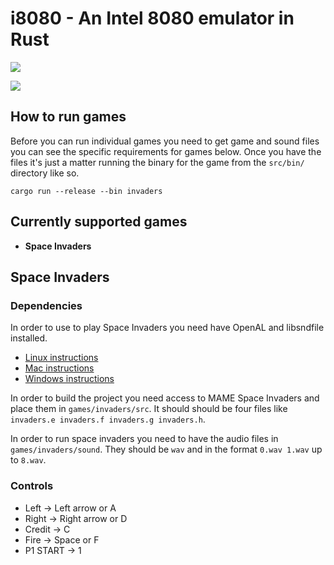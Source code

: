 i8080 - An Intel 8080 emulator in Rust
======================================

[![](https://tokei.rs/b1/github/Aaronepower/i8080?category=code)](https://tokei.rs)


![](invaders.gif)

How to run games
----------------

Before you can run individual games you need to get game and sound files you can
see the specific requirements for games below. Once you have the files it's just
a matter running the binary for the game from the `src/bin/` directory like so.

```
cargo run --release --bin invaders
```

Currently supported games
-------------------------

- **Space Invaders**


Space Invaders
--------------

### Dependencies

In order to use to play Space Invaders you need have OpenAL and libsndfile installed.

- [Linux instructions](https://github.com/jhasse/ears#linux)
- [Mac instructions](https://github.com/jhasse/ears#mac)
- [Windows instructions](https://github.com/jhasse/ears#windows)

In order to build the project you need access to MAME Space Invaders and place
them in `games/invaders/src`. It should should be four files like
`invaders.e invaders.f invaders.g invaders.h`.

In order to run space invaders you need to have the audio files in
`games/invaders/sound`. They should be `wav` and in the format `0.wav 1.wav` up
to `8.wav`.

### Controls

- Left -> Left arrow or A
- Right -> Right arrow or D
- Credit -> C
- Fire -> Space or F
- P1 START -> 1
